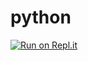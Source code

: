 # python
[![Run on Repl.it](https://repl.it/badge/github/Dragorn06/python)](https://repl.it/github/Dragorn06/python)